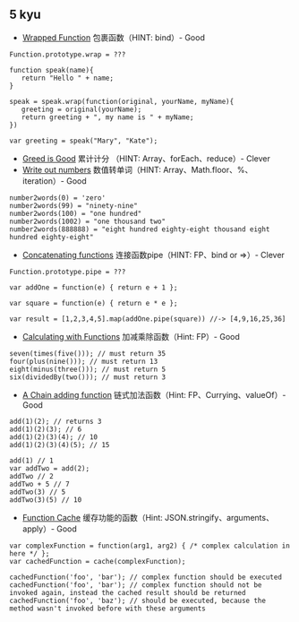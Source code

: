 ## 5 kyu

- [Wrapped Function](https://www.codewars.com/kata/511ed4593ba69cba1a000002) 包裹函数（HINT: bind）- Good

```
Function.prototype.wrap = ???

function speak(name){
   return "Hello " + name;
}

speak = speak.wrap(function(original, yourName, myName){
   greeting = original(yourName);
   return greeting + ", my name is " + myName;
})

var greeting = speak("Mary", "Kate");
```

- [Greed is Good](https://www.codewars.com/kata/5270d0d18625160ada0000e4) 累计计分 （HINT: Array、forEach、reduce）- Clever
- [Write out numbers](https://www.codewars.com/kata/52724507b149fa120600031d) 数值转单词（HINT: Array、Math.floor、%、iteration）- Good

```
number2words(0) = 'zero'
number2words(99) = "ninety-nine"
number2words(100) = "one hundred"
number2words(1002) = "one thousand two"
number2words(888888) = "eight hundred eighty-eight thousand eight hundred eighty-eight"
```

- [Concatenating functions](https://www.codewars.com/kata/527176c487961e5900000106) 连接函数pipe（HINT: FP、bind or =>）- Clever

```
Function.prototype.pipe = ???

var addOne = function(e) { return e + 1 };

var square = function(e) { return e * e };

var result = [1,2,3,4,5].map(addOne.pipe(square)) //-> [4,9,16,25,36]
```

- [Calculating with Functions](https://www.codewars.com/kata/525f3eda17c7cd9f9e000b39) 加减乘除函数（Hint: FP）- Good

```
seven(times(five())); // must return 35
four(plus(nine())); // must return 13
eight(minus(three())); // must return 5
six(dividedBy(two())); // must return 3
```

- [A Chain adding function](https://www.codewars.com/kata/539a0e4d85e3425cb0000a88) 链式加法函数（Hint: FP、Currying、valueOf）- Good

```
add(1)(2); // returns 3
add(1)(2)(3); // 6
add(1)(2)(3)(4); // 10
add(1)(2)(3)(4)(5); // 15

add(1) // 1
var addTwo = add(2);
addTwo // 2
addTwo + 5 // 7
addTwo(3) // 5
addTwo(3)(5) // 10
```

- [Function Cache](https://www.codewars.com/kata/525481903700c1a1ff0000e1) 缓存功能的函数（Hint: JSON.stringify、arguments、apply）- Good

```
var complexFunction = function(arg1, arg2) { /* complex calculation in here */ };
var cachedFunction = cache(complexFunction);

cachedFunction('foo', 'bar'); // complex function should be executed
cachedFunction('foo', 'bar'); // complex function should not be invoked again, instead the cached result should be returned
cachedFunction('foo', 'baz'); // should be executed, because the method wasn't invoked before with these arguments
```
